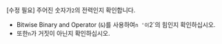 [수정 필요]
주어진 숫자가`2`의 전력인지 확인합니다.

- Bitwise Binary and Operator (`&`)를 사용하여`n '이`2`의 힘인지 확인하십시오.
- 또한`n`가 거짓이 아닌지 확인하십시오.
